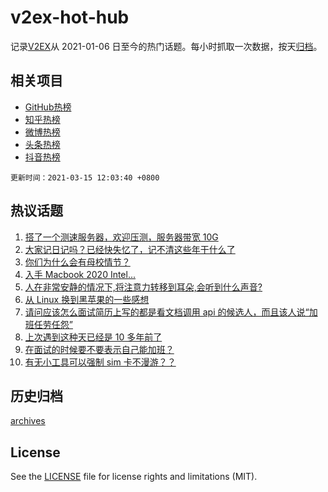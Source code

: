 # v2ex-hot-hub

 记录[V2EX](https://www.v2ex.com/)从 2021-01-06 日至今的热门话题。每小时抓取一次数据，按天[归档](archives)。
 
 ## 相关项目

- [GitHub热榜](https://github.com/snaildev/github-hot-hub)
- [知乎热榜](https://github.com/snaildev/zhihu-hot-hub)
- [微博热榜](https://github.com/snaildev/weibo-hot-hub)
- [头条热榜](https://github.com/snaildev/toutiao-hot-hub)
- [抖音热榜](https://github.com/snaildev/douyin-hot-hub)


 `更新时间：2021-03-15 12:03:40 +0800`

## 热议话题

1. [搭了一个测速服务器，欢迎压测，服务器带宽 10G](https://www.v2ex.com/t/761503)
1. [大家记日记吗？已经快失忆了，记不清这些年干什么了](https://www.v2ex.com/t/761594)
1. [你们为什么会有母校情节？](https://www.v2ex.com/t/761595)
1. [入手 Macbook 2020 Intel...](https://www.v2ex.com/t/761488)
1. [人在非常安静的情况下,将注意力转移到耳朵,会听到什么声音?](https://www.v2ex.com/t/761549)
1. [从 Linux 换到黑苹果的一些感想](https://www.v2ex.com/t/761527)
1. [请问应该怎么面试简历上写的都是看文档调用 api 的候选人，而且该人说“加班任劳任怨”](https://www.v2ex.com/t/761621)
1. [上次遇到这种天已经是 10 多年前了](https://www.v2ex.com/t/761639)
1. [在面试的时候要不要表示自己能加班？](https://www.v2ex.com/t/761630)
1. [有无小工具可以强制 sim 卡不漫游？？](https://www.v2ex.com/t/761541)

## 历史归档

[archives](archives)

## License

See the [LICENSE](LICENSE) file for license rights and limitations (MIT).
